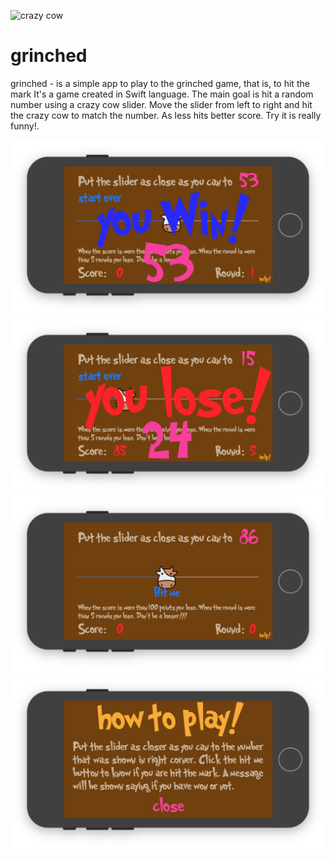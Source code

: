 ![crazy cow](http://static1.squarespace.com/static/58dc9411893fc0b962fa3950/58e29ed76fd27c13f413fa3e/58e29edc6fd27c13f413fd82/1491246812519/cow.gif?format=original)

# grinched

grinched - is a simple app to play to the grinched game, that is, to hit the mark
It's a game created in Swift language.
The main goal is hit a random number using a crazy cow slider. Move the slider from left to right and hit the crazy cow to match the number. As less hits better score. Try it is really funny!.

![youwin](https://raw.githubusercontent.com/amartinm7/grinched/master/youwin.png)
![youlose](https://raw.githubusercontent.com/amartinm7/grinched/master/youlose.png)
![restart](https://raw.githubusercontent.com/amartinm7/grinched/master/restart.png)
![howtoplay](https://raw.githubusercontent.com/amartinm7/grinched/master/howtoplay.png)